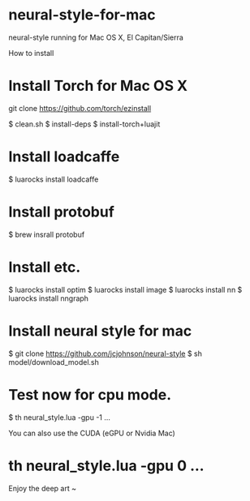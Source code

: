 # neural-style-for-mac

neural-style running for Mac OS X, El Capitan/Sierra

How to install

# Install Torch for Mac OS X
git clone https://github.com/torch/ezinstall  

$ clean.sh
$ install-deps
$ install-torch+luajit

# Install loadcaffe 

$ luarocks install loadcaffe 

# Install protobuf

$ brew insrall protobuf

# Install etc.

$ luarocks install optim
$ luarocks install image
$ luarocks install nn
$ luarocks install nngraph

# Install neural style for mac

$ git clone https://github.com/jcjohnson/neural-style
$ sh model/download_model.sh

# Test now for cpu mode.

$ th neural_style.lua -gpu -1 ...

You can also use the CUDA (eGPU or Nvidia Mac)

# th neural_style.lua -gpu 0 ...

Enjoy the deep art ~
